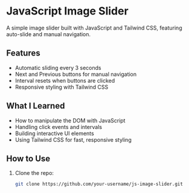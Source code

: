 # JavaScript Image Slider

A simple image slider built with JavaScript and Tailwind CSS, featuring auto-slide and manual navigation.

## Features

- Automatic sliding every 3 seconds
- Next and Previous buttons for manual navigation
- Interval resets when buttons are clicked
- Responsive styling with Tailwind CSS

## What I Learned

- How to manipulate the DOM with JavaScript
- Handling click events and intervals
- Building interactive UI elements
- Using Tailwind CSS for fast, responsive styling

## How to Use

1. Clone the repo:
   ```bash
   git clone https://github.com/your-username/js-image-slider.git
